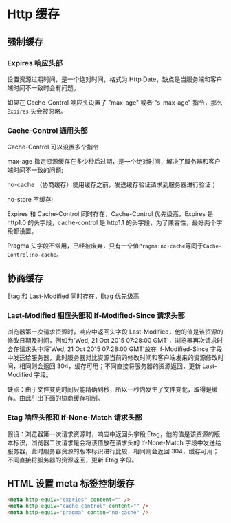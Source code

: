 # Http 缓存

## 强制缓存

### Expires 响应头部

设置资源过期时间，是一个绝对时间，格式为 Http Date，缺点是当服务端和客户端时间不一致时会有问题。

如果在 Cache-Control 响应头设置了 "max-age" 或者 "s-max-age" 指令，那么 `Expires` 头会被忽略。

### Cache-Control 通用头部

Cache-Control 可以设置多个指令

max-age 指定资源缓存在多少秒后过期，是一个绝对时间，解决了服务器和客户端时间不一致的问题;

no-cache （协商缓存）使用缓存之前，发送缓存验证请求到服务器进行验证；

no-store 不缓存;

Expires 和 Cache-Control 同时存在，Cache-Control 优先级高，Expires 是 http1.0 的头字段，cache-control 是 http1.1 的头字段，为了兼容性，最好两个字段都设置。

Pragma 头字段不常用，已经被废弃，只有一个值`Pragma:no-cache`等同于`Cache-Control:no-cache`。

## 协商缓存

Etag 和 Last-Modified 同时存在，Etag 优先级高

### Last-Modified 相应头部和 If-Modified-Since 请求头部

浏览器第一次请求资源时，响应中返回头字段 Last-Modified，他的值是该资源的修改日期及时间，例如为'Wed, 21 Oct 2015 07:28:00 GMT'，浏览器再次请求时会在请求头中将'Wed, 21 Oct 2015 07:28:00 GMT'放在 If-Modified-Since 字段中发送给服务器，此时服务器对比资源当前的修改时间和客户端发来的资源修改时间，相同则会返回 304，缓存可用；不同直接将服务器的资源返回，更新 Last-Modified 字段。

缺点：由于文件变更时间只能精确到秒，所以一秒内发生了文件变化，取得是缓存。由此引出下面的协商缓存机制。

### Etag 响应头部和 If-None-Match 请求头部

假设：浏览器第一次请求资源时，响应中返回头字段 Etag，他的值是该资源的版本标识，浏览器二次请求是会将该值放在请求头的 If-None-Match 字段中发送给服务器，此时服务器资源的版本标识进行比较，相同则会返回 304，缓存可用；不同直接将服务器的资源返回，更新 Etag 字段。

## HTML 设置 meta 标签控制缓存

```html
<meta http-equiv="expries" content="" />
<meta http-equiv="cache-control" content="" />
<meta http-equiv="pragma" conten="no-cache" />
```
